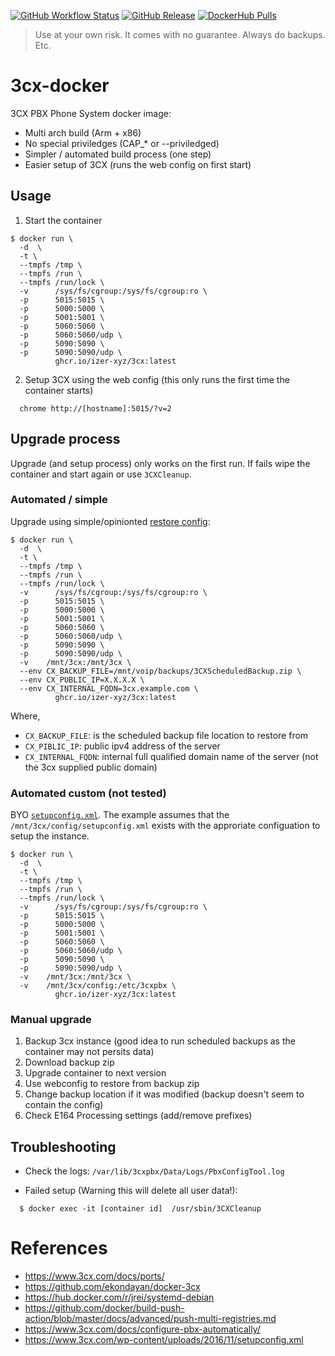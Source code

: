 [![GitHub Workflow Status](https://img.shields.io/github/workflow/status/izer-xyz/3cx-docker/push?style=flat-square)](https://github.com/izer-xyz/3cx-docker/actions/workflows/push.yml)
[![GitHub Release](https://img.shields.io/github/v/release/izer-xyz/3cx-docker?style=flat-square)](https://github.com/izer-xyz/3cx-docker/releases)
[![DockerHub Pulls](https://img.shields.io/docker/pulls/izerxyz/3cx?style=flat-square)](https://hub.docker.com/r/izerxyz/3cx)

> Use at your own risk. It comes with no guarantee. Always do backups. Etc.

# 3cx-docker

3CX PBX Phone System docker image:

 * Multi arch build (Arm + x86)
 * No special priviledges (CAP_* or --priviledged)
 * Simpler / automated build process (one step)
 * Easier setup of 3CX (runs the web config on first start)

## Usage 

 1. Start the container
```
$ docker run \
  -d  \
  -t \
  --tmpfs /tmp \
  --tmpfs /run \
  --tmpfs /run/lock \
  -v      /sys/fs/cgroup:/sys/fs/cgroup:ro \
  -p      5015:5015 \
  -p      5000:5000 \
  -p      5001:5001 \
  -p      5060:5060 \
  -p      5060:5060/udp \
  -p      5090:5090 \
  -p      5090:5090/udp \
          ghcr.io/izer-xyz/3cx:latest
```

 2. Setup 3CX using the web config (this only runs the first time the container starts)
```
  chrome http://[hostname]:5015/?v=2
```

## Upgrade process

Upgrade (and setup process) only works on the first run. If fails wipe the container and start again or use `3CXCleanup`. 

### Automated / simple

Upgrade using simple/opinionted [restore config](setupconfig-3cx-restore.xml):

```
$ docker run \
  -d  \
  -t \
  --tmpfs /tmp \
  --tmpfs /run \
  --tmpfs /run/lock \
  -v      /sys/fs/cgroup:/sys/fs/cgroup:ro \
  -p      5015:5015 \
  -p      5000:5000 \
  -p      5001:5001 \
  -p      5060:5060 \
  -p      5060:5060/udp \
  -p      5090:5090 \
  -p      5090:5090/udp \
  -v    /mnt/3cx:/mnt/3cx \
  --env CX_BACKUP_FILE=/mnt/voip/backups/3CXScheduledBackup.zip \
  --env CX_PUBLIC_IP=X.X.X.X \
  --env CX_INTERNAL_FQDN=3cx.example.com \
          ghcr.io/izer-xyz/3cx:latest
```
Where,
 * `CX_BACKUP_FILE`: is the scheduled backup file location to restore from
 * `CX_PIBLIC_IP`: public ipv4 address of the server
 * `CX_INTERNAL_FQDN`: internal full qualified domain name of the server (not the 3cx supplied public domain)

### Automated custom (not tested)

BYO [`setupconfig.xml`](https://www.3cx.com/docs/configure-pbx-automatically/). The example assumes that the `/mnt/3cx/config/setupconfig.xml` exists with the approriate configuation to setup the instance.

```
$ docker run \
  -d  \
  -t \
  --tmpfs /tmp \
  --tmpfs /run \
  --tmpfs /run/lock \
  -v      /sys/fs/cgroup:/sys/fs/cgroup:ro \
  -p      5015:5015 \
  -p      5000:5000 \
  -p      5001:5001 \
  -p      5060:5060 \
  -p      5060:5060/udp \
  -p      5090:5090 \
  -p      5090:5090/udp \
  -v    /mnt/3cx:/mnt/3cx \
  -v    /mnt/3cx/config:/etc/3cxpbx \
          ghcr.io/izer-xyz/3cx:latest
```

### Manual upgrade

 1. Backup 3cx instance (good idea to run scheduled backups as the container may not persits data)
 2. Download backup zip
 3. Upgrade container to next version
 4. Use webconfig to restore from backup zip
 5. Change backup location if it was modified (backup doesn't seem to contain the config)
 6. Check E164 Processing settings (add/remove prefixes)


## Troubleshooting
 
 * Check the logs: `/var/lib/3cxpbx/Data/Logs/PbxConfigTool.log`

 * Failed setup (Warning this will delete all user data!): 
```
  $ docker exec -it [container id]  /usr/sbin/3CXCleanup
```

# References

 * https://www.3cx.com/docs/ports/
 * https://github.com/ekondayan/docker-3cx
 * https://hub.docker.com/r/jrei/systemd-debian
 * https://github.com/docker/build-push-action/blob/master/docs/advanced/push-multi-registries.md
 * https://www.3cx.com/docs/configure-pbx-automatically/
 * https://www.3cx.com/wp-content/uploads/2016/11/setupconfig.xml
